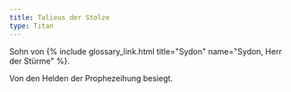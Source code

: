 ```yaml
---
title: Talieus der Stolze
type: Titan
---
```


Sohn von {% include glossary_link.html title="Sydon" name="Sydon, Herr der Stürme" %}.

Von den Helden der Prophezeihung besiegt.


